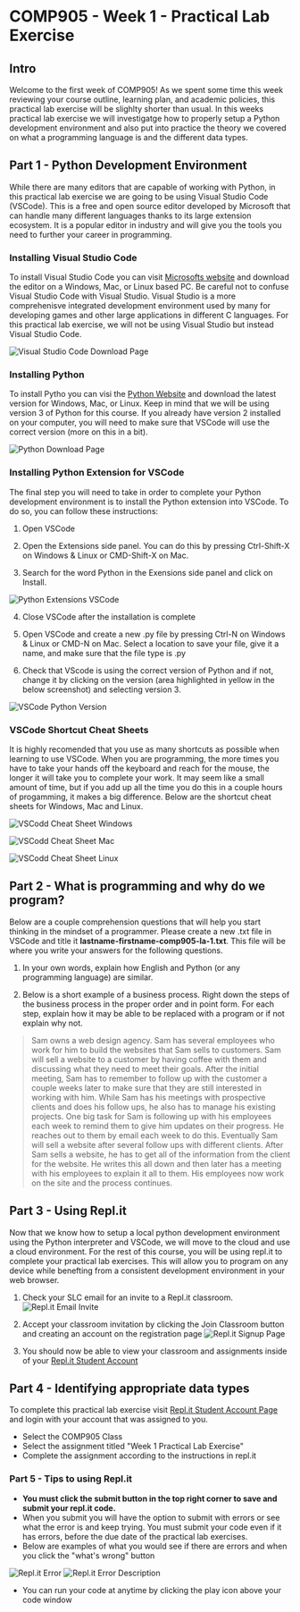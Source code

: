 # COMP905 - Week 1 - Practical Lab Exercise
## Intro
Welcome to the first week of COMP905! As we spent some time this week reviewing your course outline, learning plan, and academic policies, this practical lab exercise will be slighlty shorter than usual. In this weeks practical lab exercise we will investigatge how to properly setup a Python development environment and also put into practice the theory we covered on what a programming language is and the different data types.

## Part 1 - Python Development Environment
While there are many editors that are capable of working with Python, in this practical lab exercise we are going to be using Visual Studio Code (VSCode). This is a free and open source editor developed by Microsoft that can handle many different languages thanks to its large extension ecosystem. It is a popular editor in industry and will give you the tools you need to further your career in programming. 

### Installing Visual Studio Code
To install Visual Studio Code you can visit [Microsofts website](https://code.visualstudio.com/download) and download the editor on a Windows, Mac, or Linux based PC. Be careful not to confuse Visual Studio Code with Visual Studio. Visual Studio is a more comprehenisve integrated development environment used by many for developing games and other large applications in different C languages. For this practical lab exercise, we will not be using Visual Studio but instead Visual Studio Code.

![Visual Studio Code Download Page](https://res.cloudinary.com/cst-slc/image/upload/v1590075595/3C65D409-4AB2-4475-9E00-DDFCC5D05822_y0ocww.jpg)

### Installing Python
To install Pytho you can visi the [Python Website](https://www.python.org/downloads/) and download the latest version for Windows, Mac, or Linux. Keep in mind that we will be using version 3 of Python for this course. If you already have version 2 installed on your computer, you will need to make sure that VSCode will use the correct version (more on this in a bit).

![Python Download Page](https://res.cloudinary.com/cst-slc/image/upload/v1590075840/7C972A7C-72F2-4571-8B0F-F14E4A2C6510_mphjpe.jpg)

### Installing Python Extension for VSCode
The final step you will need to take in order to complete your Python development environment is to install the Python extension into VSCode. To do so, you can follow these instructions:

1. Open VSCode

2. Open the Extensions side panel. You can do this by pressing Ctrl-Shift-X on Windows & Linux or CMD-Shift-X on Mac.

3. Search for the word Python in the Exensions side panel and click on Install.

![Python Extensions VSCode](https://res.cloudinary.com/cst-slc/image/upload/v1590076200/028A7AD1-F65B-4ABA-8309-19D902D25502_nqsdx7.png)

4. Close VSCode after the installation is complete

5. Open VSCode and create a new .py file by pressing Ctrl-N on Windows & Linux or CMD-N on Mac. Select a location to save your file, give it a name, and make sure that the file type is .py

6. Check that VScode is using the correct version of Python and if not, change it by clicking on the version (area highlighted in yellow in the below screenshot) and selecting version 3.

![VSCode Python Version](https://res.cloudinary.com/cst-slc/image/upload/v1590084018/4BD0BA15-24EA-4071-8522-E32F011069B9_idumxu.jpg)

### VSCode Shortcut Cheat Sheets
It is highly recomended that you use as many shortcuts as possible when learning to use VSCode. When you are programming, the more times you have to take your hands off the keyboard and reach for the mouse, the longer it will take you to complete your work. It may seem like a small amount of time, but if you add up all the time you do this in a couple hours of progamming, it makes a big difference. Below are the shortcut cheat sheets for Windows, Mac and Linux.

![VSCodd Cheat Sheet Windows](https://res.cloudinary.com/cst-slc/image/upload/v1590076797/7CAF2D89-B83A-4017-9A5B-5756B3ACAA53_hg6c2d.png)

![VSCodd Cheat Sheet Mac](https://res.cloudinary.com/cst-slc/image/upload/v1590076798/0DA34316-F180-458D-8D38-970DEFB9A8D1_ek4wj2.jpg)

![VSCodd Cheat Sheet Linux](https://res.cloudinary.com/cst-slc/image/upload/v1590076798/B396EA7B-DE71-4865-AF24-5AF3AC9C88A7_ymgszy.jpg)

## Part 2 - What is programming and why do we program?
Below are a couple comprehension questions that will help you start thinking in the mindset of a programmer. Please create a new .txt file in VSCode and title it **lastname-firstname-comp905-la-1.txt**. This file will be where you write your answers for the following questions.

1. In your own words, explain how English and Python (or any programming language) are similar.

2. Below is a short example of a business process. Right down the steps of the business process in the proper order and in point form. For each step, explain how it may be able to be replaced with a program or if not explain why not.

> Sam owns a web design agency. Sam has several employees who work for him to build the websites that Sam sells to customers. Sam will sell a website to a customer by having coffee with them and discussing what they need to meet their goals. After the initial meeting, Sam has to remember to follow up with the customer a couple weeks later to make sure that they are still interested in working with him. While Sam has his meetings with prospective clients and does his follow ups, he also has to manage his existing projects. One big task for Sam is following up with his employees each week to remind them to give him updates on their progress. He reaches out to them by email each week to do this. Eventually Sam will sell a website after several follow ups with different clients. After Sam sells a website, he has to get all of the information from the client for the website. He writes this all down and then later has a meeting with his employees to explain it all to them. His employees now work on the site and the process continues.

## Part 3 - Using Repl.it
Now that we know how to setup a local python development environment using the Python interpreter and VSCode, we will move to the cloud and use a cloud environment. For the rest of this course, you will be using repl.it to complete your practical lab exercises. This will allow you to program on any device while benefting from a consistent development environment in your web browser.

1. Check your SLC email for an invite to a Repl.it classroom.
![Repl.it Email Invite](https://res.cloudinary.com/cst-slc/image/upload/v1591644095/2B65CF8B-3C7E-4B39-8579-036D334DC587_yxmbsv.jpg)

2. Accept your classroom invitation by clicking the Join Classroom button and creating an account on the registration page
![Repl.it Signup Page](https://res.cloudinary.com/cst-slc/image/upload/v1591644095/2B65CF8B-3C7E-4B39-8579-036D334DC587_yxmbsv.jpg)

3. You should now be able to view your classroom and assignments inside of your [Repl.it Student Account](https://repl.it/student)

## Part 4 - Identifying appropriate data types
To complete this practical lab exercise visit [Repl.it Student Account Page](https://repl.it/student) and login with your account that was assigned to you.
- Select the COMP905 Class
- Select the assignment titled "Week 1 Practical Lab Exercise"
- Complete the assignment according to the instructions in repl.it

### Part 5 - Tips to using Repl.it

- **You must click the submit button in the top right corner to save and submit your repl.it code.**
- When you submit you will have the option to submit with errors or see what the error is and keep trying. You must submit your code even if it has errors, before the due date of the practical lab exercises. 
- Below are examples of what you would see if there are errors and when you click the "what's wrong" button

![Repl.it Error](https://res.cloudinary.com/cst-slc/image/upload/v1591644548/792F7441-112B-442C-9EC6-02BA2B5FB28C_f8bzfc.jpg)
![Repl.it Error Description](https://res.cloudinary.com/cst-slc/image/upload/v1591644548/682E9140-4FCF-4C1C-B8AC-9D78591EB3E2_ul1kjm.jpg)

- You can run your code at anytime by clicking the play icon above your code window



